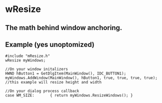 # wResize
The math behind window anchoring.
-----------------
Example (yes unoptomized)
-----------------
```
#include "mResize.h"
wResize myWindows;

//On your window initalizers
HWND hButton1 = GetDlgItem(MainWindow(), IDC_BUTTON1);
myWindows.AddWindow(MainWindow(), hButton1, true, true, true, true); //this example will resize height and width

//On your dialog process callback
case WM_SIZE:		{ return myWindows.ResizeWindows(); }
```

